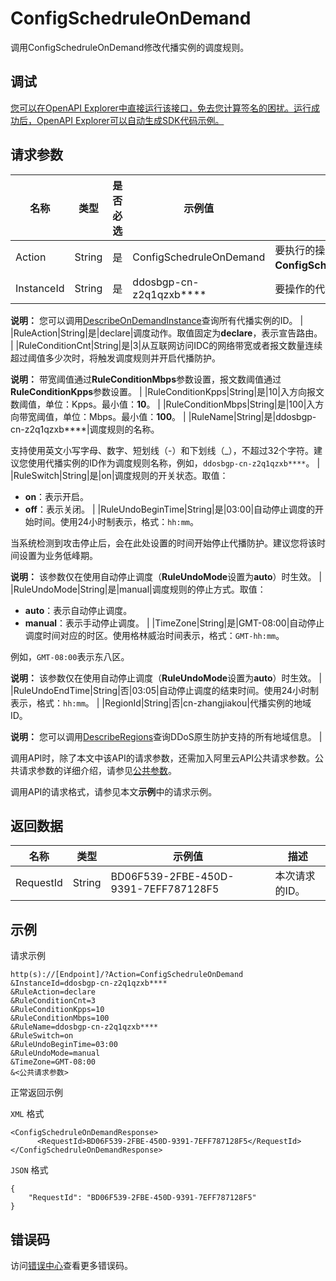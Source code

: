 # ConfigSchedruleOnDemand

调用ConfigSchedruleOnDemand修改代播实例的调度规则。

## 调试

[您可以在OpenAPI Explorer中直接运行该接口，免去您计算签名的困扰。运行成功后，OpenAPI Explorer可以自动生成SDK代码示例。](https://api.aliyun.com/#product=ddosbgp&api=ConfigSchedruleOnDemand&type=RPC&version=2018-07-20)

## 请求参数

|名称|类型|是否必选|示例值|描述|
|--|--|----|---|--|
|Action|String|是|ConfigSchedruleOnDemand|要执行的操作。取值：**ConfigSchedruleOnDemand**。 |
|InstanceId|String|是|ddosbgp-cn-z2q1qzxb\*\*\*\*|要操作的代播实例的ID。

 **说明：** 您可以调用[DescribeOnDemandInstance](~~152120~~)查询所有代播实例的ID。 |
|RuleAction|String|是|declare|调度动作。取值固定为**declare**，表示宣告路由。 |
|RuleConditionCnt|String|是|3|从互联网访问IDC的网络带宽或者报文数量连续超过阈值多少次时，将触发调度规则并开启代播防护。

 **说明：** 带宽阈值通过**RuleConditionMbps**参数设置，报文数阈值通过**RuleConditionKpps**参数设置。 |
|RuleConditionKpps|String|是|10|入方向报文数阈值，单位：Kpps。最小值：**10**。 |
|RuleConditionMbps|String|是|100|入方向带宽阈值，单位：Mbps。最小值：**100**。 |
|RuleName|String|是|ddosbgp-cn-z2q1qzxb\*\*\*\*|调度规则的名称。

 支持使用英文小写字母、数字、短划线（-）和下划线（\_），不超过32个字符。建议您使用代播实例的ID作为调度规则名称，例如，`ddosbgp-cn-z2q1qzxb****`。 |
|RuleSwitch|String|是|on|调度规则的开关状态。取值：

 -   **on**：表示开启。
-   **off**：表示关闭。 |
|RuleUndoBeginTime|String|是|03:00|自动停止调度的开始时间。使用24小时制表示，格式：`hh:mm`。

 当系统检测到攻击停止后，会在此处设置的时间开始停止代播防护。建议您将该时间设置为业务低峰期。

 **说明：** 该参数仅在使用自动停止调度（**RuleUndoMode**设置为**auto**）时生效。 |
|RuleUndoMode|String|是|manual|调度规则的停止方式。取值：

 -   **auto**：表示自动停止调度。
-   **manual**：表示手动停止调度。 |
|TimeZone|String|是|GMT-08:00|自动停止调度时间对应的时区。使用格林威治时间表示，格式：`GMT-hh:mm`。

 例如，`GMT-08:00`表示东八区。

 **说明：** 该参数仅在使用自动停止调度（**RuleUndoMode**设置为**auto**）时生效。 |
|RuleUndoEndTime|String|否|03:05|自动停止调度的结束时间。使用24小时制表示，格式：`hh:mm`。 |
|RegionId|String|否|cn-zhangjiakou|代播实例的地域ID。

 **说明：** 您可以调用[DescribeRegions](~~118703~~)查询DDoS原生防护支持的所有地域信息。 |

调用API时，除了本文中该API的请求参数，还需加入阿里云API公共请求参数。公共请求参数的详细介绍，请参见[公共参数](~~118841~~)。

调用API的请求格式，请参见本文**示例**中的请求示例。

## 返回数据

|名称|类型|示例值|描述|
|--|--|---|--|
|RequestId|String|BD06F539-2FBE-450D-9391-7EFF787128F5|本次请求的ID。 |

## 示例

请求示例

```
http(s)://[Endpoint]/?Action=ConfigSchedruleOnDemand
&InstanceId=ddosbgp-cn-z2q1qzxb****
&RuleAction=declare
&RuleConditionCnt=3
&RuleConditionKpps=10
&RuleConditionMbps=100
&RuleName=ddosbgp-cn-z2q1qzxb****
&RuleSwitch=on
&RuleUndoBeginTime=03:00
&RuleUndoMode=manual
&TimeZone=GMT-08:00
&<公共请求参数>
```

正常返回示例

`XML` 格式

```
<ConfigSchedruleOnDemandResponse>
	  <RequestId>BD06F539-2FBE-450D-9391-7EFF787128F5</RequestId>
</ConfigSchedruleOnDemandResponse>
```

`JSON` 格式

```
{
    "RequestId": "BD06F539-2FBE-450D-9391-7EFF787128F5"
}
```

## 错误码

访问[错误中心](https://error-center.aliyun.com/status/product/ddosbgp)查看更多错误码。

